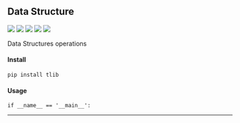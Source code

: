 ## **Data Structure**
[![](https://img.shields.io/badge/Project-data_structure-yellow.svg)]()
[![](https://img.shields.io/badge/Python-2.7-green.svg)]()
[![](https://img.shields.io/badge/Python-3.6-green.svg)]()
[![](https://img.shields.io/badge/Email-tao.xu2008@outlook.com-red.svg)]()
[![](https://img.shields.io/badge/Blog-https://txu2008.github.io-red.svg)][1]

Data Structures operations

#### Install
    pip install tlib

#### Usage
    if __name__ == '__main__':


***
[1]: https://txu2008.github.io